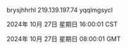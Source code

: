brysjhhrhl 219.139.197.74 yqqlmgsycl

2024年 10月 27日 星期日 16:00:01 CST

2024年 10月 27日 星期日 08:00:01 GMT
